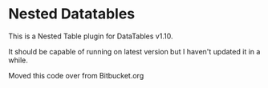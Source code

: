 # Nested Datatables

This is a Nested Table plugin for DataTables v1.10.

It should be capable of running on latest version but I haven't updated it in a while.

Moved this code over from Bitbucket.org 
